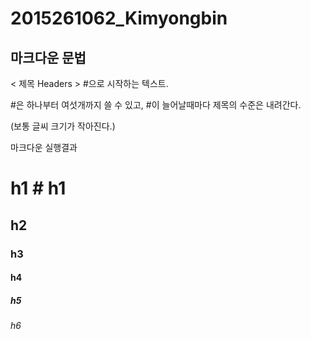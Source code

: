 # 2015261062_Kimyongbin


마크다운 문법
-------------------------------------------------------------------------------------------------------------------------------------------
< 제목 Headers >
#으로 시작하는 텍스트.

#은 하나부터 여섯개까지 쓸 수 있고, #이 늘어날때마다 제목의 수준은 내려간다.

(보통 글씨 크기가 작아진다.)

마크다운	          실행결과
# h1                 # h1      
## h2
### h3
#### h4
##### h5
###### h6
